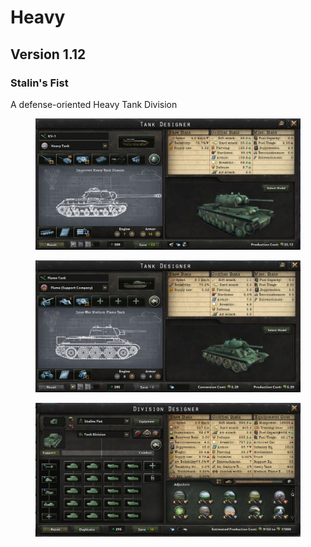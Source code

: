 # Heavy

## Version 1.12

### Stalin's Fist

A defense-oriented Heavy Tank Division

<figure><img src="../../.gitbook/assets/heavy-stalins_fist-design.png" alt=""><figcaption></figcaption></figure>

<figure><img src="../../.gitbook/assets/heavy-stalins_fist-flame.png" alt=""><figcaption></figcaption></figure>

<figure><img src="../../.gitbook/assets/heavy-stalins_fist-template.png" alt=""><figcaption></figcaption></figure>
